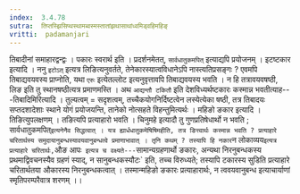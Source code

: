 ```yaml
---
index:  3.4.78
sutra:  तिप्तस्झिसिप्थस्थामब्वस्मस्तातांझथासाथांध्वमिड्वहिमहिङ्
vritti:  padamanjari
---
```


तिबादीनां समाहारद्वन्द्वः । पकारः स्वरार्थ इति । प्रदर्शनमेतत्, `सार्वधातुकमपित्` इत्याद्यपि प्रयोजनम् । इटष्टकार इत्यादि । ननु `इटोऽत्` इत्यत्र लिङित्यनुवर्तते, तेनेकारस्यात्वविधानेऽपि नास्त्यतिप्रसङ्गः ? एवमपि तिबाद्यवयवस्य प्राप्नोति, यथा `एरुः` इत्येतल्लोट इत्यनुवृत्तावपि तिबाद्यवयस्य भवति । न हि तत्रावयवषष्ठी, लिङ इति तु स्थानषष्ठीत्यत्र प्रमाणमस्ति । अथ `आद्यन्तौ टकितौ` इति देशविध्यर्थष्टकारः कस्मान्न भवतीत्याह---तिबादिमिरित्यादि । तुल्यत्वम् = सदृशत्वम्, तच्चैकयोगनिर्दिष्टत्वेन लस्येत्येका षष्ठी, तत्र तिबादयः सप्तदशादेशाः स्थाने योगं प्रयोजयन्ति, तानेको नोत्सहते विहन्तुमित्यर्थः । महिङो ङकार इत्यादि । तिङित्युपलक्षणम् । तङित्यपि प्रत्याहारो भवति । चिनुमहे इत्यादौ तु गुणप्रतिषेधार्थो न भवति ; सार्वधातुकमपित्` इत्यनेनैव सिद्धत्वात् । यत्र ह्यार्धधातुकमेषिषिमहीति, तत्र ङित्त्वार्थः कस्मान्न भवति ? प्रत्याहारे चरितार्थस्य समुदायानुबन्धस्यावयवानुबन्धत्वे प्रमाणाभावात् । तृनि कथम् ? तस्यापि हि नकार `न लोकाव्यय` इत्यत्र प्रत्याहारे चरितार्थः, `औङ आपः` इत्यत्र च वक्ष्यते---`सामान्यग्रहणार्थो ङकारः, अन्यथा निरनुबन्धकस्य प्रथमाद्विवचनस्यैव ग्रहणं स्याद्, न सानुबन्धकस्यौटः` इति, तच्च विरुध्यते; तस्यापि टकारस्य सुडिति प्रत्याहारे चरितार्थतया औकारस्य निरनुबन्धकत्वात् । तस्मान्महिङो ङकारः प्रत्याहारार्थः, न त्ववयवानुबन्ध इत्याचार्याणां स्मृतिपरम्परैवात्र शरणम् ।।
